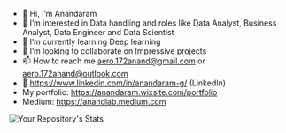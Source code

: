 - 👋 Hi, I’m Anandaram
- 👀 I’m interested in Data handling and roles like Data Analyst, Business Analyst, Data Engineer and Data Scientist 
- 🌱 I’m currently learning Deep learning 
- 💞️ I’m looking to collaborate on Impressive projects 
- 📫 How to reach me aero.172anand@gmail.com or aero.172anand@outlook.com
- 🔗 https://www.linkedin.com/in/anandaram-g/  (LinkedIn)
- My portfolio: https://anandaram.wixsite.com/portfolio
- Medium: https://anandlab.medium.com

![Your Repository's Stats](https://github-readme-stats.vercel.app/api?username=anand-lab-172&show_icons=true)
